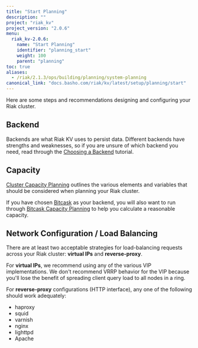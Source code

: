 ```yaml
---
title: "Start Planning"
description: ""
project: "riak_kv"
project_version: "2.0.6"
menu:
  riak_kv-2.0.6:
    name: "Start Planning"
    identifier: "planning_start"
    weight: 100
    parent: "planning"
toc: true
aliases:
  - /riak/2.1.3/ops/building/planning/system-planning
canonical_link: "docs.basho.com/riak/kv/latest/setup/planning/start"
---
```


[plan backend]: /riak/kv/2.0.6/setup/planning/backend
[plan cluster capacity]: /riak/kv/2.0.6/setup/planning/cluster-capacity
[plan backend bitcask]: /riak/kv/2.0.6/setup/planning/backend/bitcask
[plan bitcask capacity]: /riak/kv/2.0.6/setup/planning/bitcask-capacity-calc

Here are some steps and recommendations designing and configuring your
Riak cluster.

## Backend

Backends are what Riak KV uses to persist data. Different backends have
strengths and weaknesses, so if you are unsure of which backend you
need, read through the [Choosing a Backend][plan backend] tutorial.

## Capacity

[Cluster Capacity Planning][plan cluster capacity] outlines the various elements and variables that should be considered when planning your Riak cluster.

If you have chosen [Bitcask][plan backend bitcask] as your backend, you will also want to run through [Bitcask Capacity Planning][plan bitcask capacity] to help you calculate a reasonable capacity.

## Network Configuration / Load Balancing

There are at least two acceptable strategies for load-balancing requests
across your Riak cluster: **virtual IPs** and **reverse-proxy**.

For **virtual IPs**, we recommend using any of the various VIP
implementations. We don't recommend VRRP behavior for the VIP because
you'll lose the benefit of spreading client query load to all nodes in a
ring.

For **reverse-proxy** configurations (HTTP interface), any one of the
following should work adequately:

* haproxy
* squid
* varnish
* nginx
* lighttpd
* Apache

